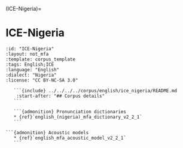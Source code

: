 (ICE-Nigeria)=
# ICE-Nigeria

``````{corpus} ICE-Nigeria
:id: "ICE-Nigeria"
:layout: not_mfa
:template: corpus_template
:tags: English;ICE
:language: "English"
:dialect: "Nigeria"
:license: "CC BY-NC-SA 3.0"

   ```{include} ../../../../corpus/english/ice_nigeria/README.md
    :start-after: "## Corpus details"
   ```

   ```{admonition} Pronunciation dictionaries
   * {ref}`english_(nigeria)_mfa_dictionary_v2_2_1`
   ```

```{admonition} Acoustic models
   * {ref}`english_mfa_acoustic_model_v2_2_1`
   ```
``````
